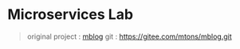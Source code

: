 # Microservices Lab
> original project :  [mblog](https://gitee.com/mtons/mblog)
> git : https://gitee.com/mtons/mblog.git